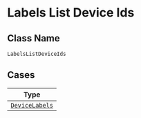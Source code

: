 
# Labels List Device Ids

## Class Name

`LabelsListDeviceIds`

## Cases

| Type |
|  --- |
| [`DeviceLabels`](../../../doc/models/device-labels.md) |

